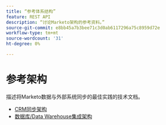 ```yaml
---
title: “参考体系结构”
feature: REST API
description: “讨论Marketo架构的参考资料。”
source-git-commit: e8bb45a7b3bee71c3d0ab6117296a75c8959d72e
workflow-type: tm+mt
source-wordcount: '31'
ht-degree: 0%

---
```



# 参考架构

描述将Marketo数据与外部系统同步的最佳实践的技术文档。

- [CRM同步架构](../sync-architecture-whitepaper.pdf)
- [数据库/Data Warehouse集成架构](../reference_architecture.pdf)
